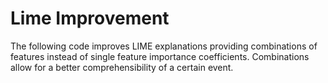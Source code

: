# Lime Improvement
The following code improves LIME explanations providing combinations of features instead of single feature importance coefficients.
Combinations allow for a better comprehensibility of a certain event.
